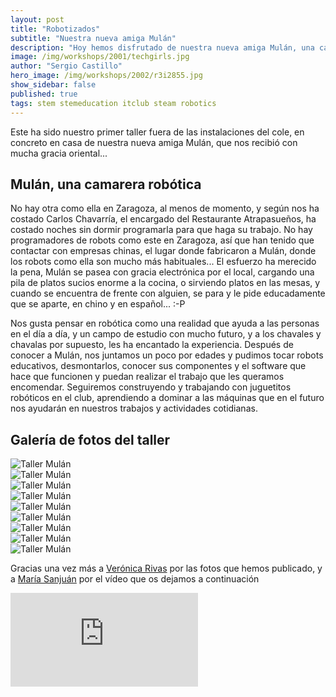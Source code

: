 ```yaml
---
layout: post
title: "Robotizados"
subtitle: "Nuestra nueva amiga Mulán"
description: "Hoy hemos disfrutado de nuestra nueva amiga Mulán, una camarera robótica muy hospitalaria que ayuda a sus compañeros con los trabajos más pesados."
image: /img/workshops/2001/techgirls.jpg
author: "Sergio Castillo"
hero_image: /img/workshops/2002/r3i2855.jpg
show_sidebar: false
published: true
tags: stem stemeducation itclub steam robotics
---
```


Este ha sido nuestro primer taller fuera de las instalaciones del cole, en concreto en casa de nuestra nueva amiga Mulán, que nos recibió con mucha gracia oriental... 

## Mulán, una camarera robótica 

No hay otra como ella en Zaragoza, al menos de momento, y según nos ha costado Carlos Chavarría, el encargado del Restaurante Atrapasueños, ha costado noches sin dormir programarla para que haga su trabajo. No hay programadores de robots como este en Zaragoza, así que han tenido que contactar con empresas chinas, el lugar donde fabricaron a Mulán, donde los robots como ella son mucho más habituales... El esfuerzo ha merecido la pena, Mulán se pasea con gracia electrónica por el local, cargando una pila de platos sucios enorme a la cocina, o sirviendo platos en las mesas, y cuando se encuentra de frente con alguien, se para y le pide educadamente que se aparte, en chino y en español... :-P

Nos gusta pensar en robótica como una realidad que ayuda a las personas en el día a día, y un campo de estudio con mucho futuro, y a los chavales y chavalas por supuesto, les ha encantado la experiencia. Después de conocer a Mulán, nos juntamos un poco por edades y pudimos tocar robots educativos, desmontarlos, conocer sus componentes y el software que hace que funcionen y puedan realizar el trabajo que les queramos encomendar. Seguiremos construyendo y trabajando con juguetitos robóticos en el club, aprendiendo a dominar a las máquinas que en el futuro nos ayudarán en nuestros trabajos y actividades cotidianas.

## Galería de fotos del taller

<img class="photo" src="/img/workshops/2002/mulan001.jpg" alt="Taller Mulán" /><br />
<img class="photo" src="/img/workshops/2002/mulan002.jpg" alt="Taller Mulán" /><br />
<img class="photo" src="/img/workshops/2002/taller000.jpg" alt="Taller Mulán" /><br />
<img class="photo" src="/img/workshops/2002/taller001.jpg" alt="Taller Mulán" /><br />
<img class="photo" src="/img/workshops/2002/taller002.jpg" alt="Taller Mulán" /><br />
<img class="photo" src="/img/workshops/2002/taller003.jpg" alt="Taller Mulán" /><br />
<img class="photo" src="/img/workshops/2002/taller004.jpg" alt="Taller Mulán" /><br />
<img class="photo" src="/img/workshops/2002/taller005.jpg" alt="Taller Mulán" /><br />
<img class="photo" src="/img/workshops/2002/taller006.jpg" alt="Taller Mulán" /><br />


Gracias una vez más a <a href="https://twitter.com/vronikrr" target="_blank">Verónica Rivas</a> por las fotos que hemos publicado, y a <a href="https://twitter.com/yizyas" target="_blank">María Sanjuán</a> por el vídeo que os dejamos a continuación

<div class="columns is-centered">
    <div class="column is-four-fifths">
        <iframe class="video" src="https://gopro.com/v/dMDdOZ7WwE8nG" frameborder="0" webkitallowfullscreen="true" mozallowfullscreen="true" allowfullscreen="true"></iframe>
    </div>
</div>